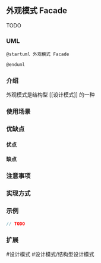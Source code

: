 ## 外观模式 Facade
TODO
### UML
```plantuml
@startuml 外观模式 Facade

@enduml
```

### 介绍
外观模式是结构型 [[设计模式]] 的一种

### 使用场景


### 优缺点
#### 优点


#### 缺点


### 注意事项


### 实现方式


### 示例
```java
// TODO
```

### 扩展


#设计模式 #设计模式/结构型设计模式 